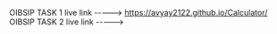 OIBSIP TASK 1 live link -----> https://avyay2122.github.io/Calculator/
OIBSIP TASK 2 live link ----->

